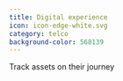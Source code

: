 ```yaml
---
title: Digital experience
icon: icon-edge-white.svg
category: telco
background-color: 568139
---
```


Track assets on their journey 
